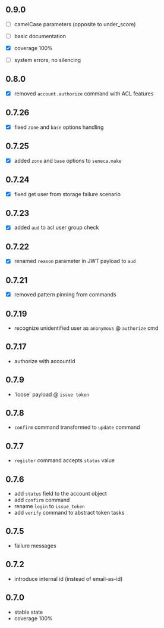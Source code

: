 0.9.0
-----
- [ ] camelCase parameters (opposite to under_score)
- [ ] basic documentation
- [x] coverage 100%
- [ ] system errors, no silencing


0.8.0
-----
 - [x] removed `account.authorize` command with ACL features


0.7.26
------
- [x] fixed `zone` and `base` options handling


0.7.25
------
- [x] added `zone` and `base` options to `seneca.make`


0.7.24
------
- [x] fixed get user from storage failure scenario


0.7.23
------
- [x] added `aud` to acl user group check


0.7.22
------
- [x] renamed `reason` parameter in JWT payload to `aud`


0.7.21
------
- [x] removed pattern pinning from commands


0.7.19
------
- recognize unidentified user as `anonymous` @ `authorize` cmd


0.7.17
------
- authorize with accountId


0.7.9
-----
- 'loose' payload @ `issue token`


0.7.8
-----
- `confirm` command transformed to `update` command


0.7.7
-----
- `register` command accepts `status` value


0.7.6
-----
- add `status` field to the account object
- add `confirm` command
- rename `login` to `issue_token`
- add `verify` command to abstract token tasks


0.7.5
-----
- failure messages


0.7.2
-----
- introduce internal id (instead of email-as-id)


0.7.0
-----
- stable state
- coverage 100%
